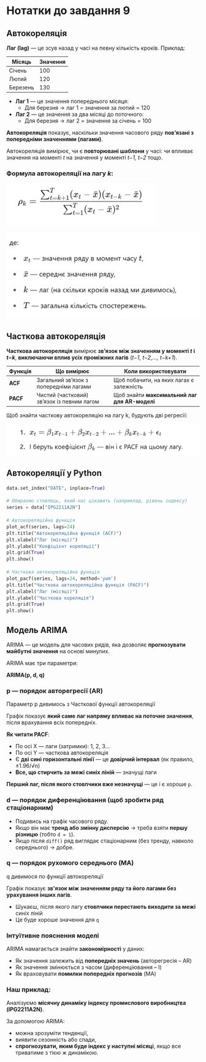 # Нотатки до завдання 9

## Автокореляція

**Лаг (lag)** — це зсув назад у часі на певну кількість кроків.
Приклад:

| Місяць | Значення |
| --- | --- |
| Січень | 100 |
| Лютий | 120 |
| Березень | 130 |
- **Лаг 1** — це значення попереднього місяця:
    - Для березня → лаг 1 = значення за лютий = 120
- **Лаг 2** — це значення за два місяці до поточного:
    - Для березня → лаг 2 = значення за січень = 100

**Автокореляція** показує, наскільки значення часового ряду **пов’язані з попередніми значеннями (лагами)**.

Автокореляція вимірює, чи є **повторювані шаблони** у часі: чи впливає значення на моменті *t* на значення у моменті *t−1, t−2* тощо.

### Формула автокореляції на лагу *k*:

![image.png](image.png)

![image.png](image%201.png)

## Часткова автокореляція

**Часткова автокореляція** вимірює **зв’язок між значенням у моменті *t* і *t−k***, **виключаючи вплив усіх проміжних лагів** (*t−1, t−2,..., t−k+1*).

| Функція | Що вимірює | Коли використовувати |
| --- | --- | --- |
| **ACF** | Загальний зв’язок з попередніми лагами | Щоб побачити, на яких лагах є залежність |
| **PACF** | Чистий (частковий) зв’язок із певним лагом | Щоб знайти **максимальний лаг для AR-моделі** |

Щоб знайти часткову автокореляцію на лагу k, будують дві регресії:

![image.png](image%202.png)

## Автокореляції у Python

```python
data.set_index("DATE", inplace=True)

# Обираємо стовпець, який нас цікавить (наприклад, рівень індексу)
series = data["IPG2211A2N"]

# Автокореляційна функція
plot_acf(series, lags=24)
plt.title("Автокореляційна функція (ACF)")
plt.xlabel("Лаг (місяці)")
plt.ylabel("Коефіцієнт кореляції")
plt.grid(True)
plt.show()

# Часткова автокореляційна функція
plot_pacf(series, lags=24, method='ywm')
plt.title("Часткова автокореляційна функція (PACF)")
plt.xlabel("Лаг (місяці)")
plt.ylabel("Часткова кореляція")
plt.grid(True)
plt.show()
```

## Модель ARIMA

ARIMA — це модель для часових рядів, яка дозволяє **прогнозувати майбутні значення** на основі минулих.

ARIMA  має три параметри:

**ARIMA(p, d, q)**

### **p — порядок авторегресії (AR)**

Параметр p дивимось з Часткової функції автокореляції

Графік показує **який саме лаг напряму впливає на поточне значення**, після врахування всіх попередніх.

**Як читати PACF**:

- По осі X — лаги (затримки): 1, 2, 3…
- По осі Y — часткова автокореляція
- Є **дві сині горизонтальні лінії** — це **довірчий інтервал** (як правило, ±1.96/√n)
- **Все, що стирчить за межі синіх ліній** — значущі лаги

**Перший лаг, після якого стовпчики вже незначущі** — це і є хороше `p`.

### **d — порядок диференціювання (щоб зробити ряд стаціонарним)**

- Подивись на графік часового ряду.
- Якщо він має **тренд або змінну дисперсію** → треба взяти **першу різницю** (тобто `d = 1`).
- Якщо після `diff()` ряд виглядає стаціонарним (без тренду, навколо середнього) → добре.

### **q — порядок рухомого середнього (MA)**

q дивимося по функції автокореляції

Графік показує **зв'язок між значенням ряду та його лагами без урахування інших лагів**.

- Шукаєш, після якого лагу **стовпчики перестають виходити за межі** синіх ліній
- Це буде хороше значення для `q`

### Інтуїтивне пояснення моделі

ARIMA намагається знайти **закономірності** у даних:

- Як значення залежить від **попередніх значень** (авторегресія – AR)
- Як значення змінюється з часом (диференціювання – I)
- Як враховувати **помилки попередніх прогнозів** (MA)

### **Наш приклад:**

Аналізуємо **місячну динаміку індексу промислового виробництва (IPG2211A2N)**. 

За допомогою ARIMA:

- можна зрозуміти тенденції,
- виявити сезонність або спади,
- **спрогнозувати, яким буде індекс у наступні місяці**, якщо все триватиме з тією ж динамікою.
